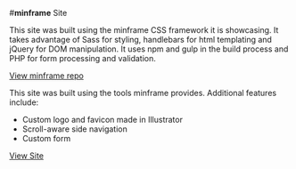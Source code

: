 #**minframe** Site

This site was built using the minframe CSS framework it is showcasing. It takes advantage of Sass for styling, handlebars for html templating and jQuery for DOM manipulation. It uses npm and gulp in the build process and PHP for form processing and validation. 

[View minframe repo](https://github.com/joshboyan/minframe)

This site was built using the tools minframe provides. Additional features include:

- Custom logo and favicon made in Illustrator
- Scroll-aware side navigation
- Custom form

[View Site](https://joshboyan.com/minframe)


